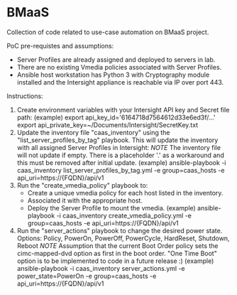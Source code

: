 # BMaaS
Collection of code related to use-case automation on BMaaS project.

PoC pre-requistes and assumptions:

- Server Profiles are already assigned and deployed to servers in lab.
- There are no existing Vmedia policies associated with Server Profiles.
- Ansible host workstation has Python 3 with Cryptography module installed and the Intersight appliance is reachable via IP over port 443.

Instructions:
1. Create environment variables with your Intersight API key and Secret file path:
    (example)
    export api_key_id='6164718d7564612d33e6ed3f/...'
    export api_private_key=~/Documents/Intersight/SecretKey.txt
2. Update the inventory file "caas_inventory" using the "list_server_profiles_by_tag" playbook. This will update the inventory with all assigned Server Profiles in Intersight:
    *NOTE* The inventory file will not update if empty. There is a placeholder '.' as a workaround and this must be removed after initial update.
    (example)
    ansible-playbook -i caas_inventory list_server_profiles_by_tag.yml -e group=caas_hosts -e api_uri=https://{FQDN}/api/v1
3. Run the "create_vmedia_policy" playbook to:
    - Create a unique vmedia policy for each host listed in the inventory. 
    - Associated it with the appropriate host.
    - Deploy the Server Profile to mount the vmedia.
    (example)
    ansible-playbook -i caas_inventory create_vmedia_policy.yml -e group=caas_hosts -e api_uri=https://{FQDN}/api/v1
4. Run the "server_actions" playbook to change the desired power state. Options: Policy, PowerOn, PowerOff, PowerCycle, HardReset, Shutdown, Reboot
    *NOTE* Assumption that the current Boot Order policy sets the cimc-mapped-dvd option as first in the boot order. "One Time Boot" option is to be implemented to code in a future release :)
    (example)
    ansible-playbook -i caas_inventory server_actions.yml -e power_state=PowerOn -e group=caas_hosts -e api_uri=https://{FQDN}/api/v1

